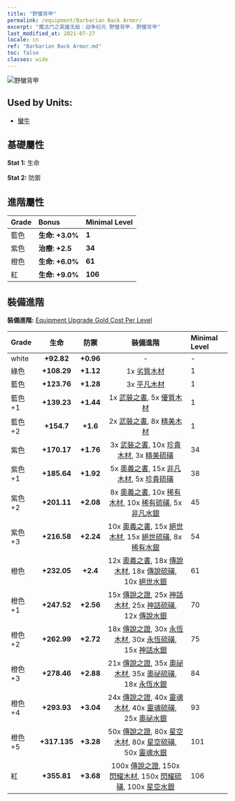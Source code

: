```yaml
---
title: "野蠻背甲"
permalink: /equipment/Barbarian Back Armor/
excerpt: "魔法门之英雄无敌：战争纪元 野蠻背甲. 野蠻背甲"
last_modified_at: 2021-07-27
locale: cn
ref: "Barbarian Back Armor.md"
toc: false
classes: wide
---
```


  ![野蠻背甲](/images/e/e_8052.png)

## Used by Units:

* [蠻牛](/cn/units/Gorgon/) 


## 基礎屬性
 **Stat 1:** 生命

 **Stat 2:** 防禦

## 進階屬性

  |     Grade    |   Bonus | Minimal Level | 
  |:-------------|:--------|:--------------| 
  | 藍色 | **生命: +3.0%** | **1** | 
  | 紫色 | **治療: +2.5** | **34** | 
  | 橙色 | **生命: +6.0%** | **61** | 
  | 紅 | **生命: +9.0%** | **106** | 


## 裝備進階
 **裝備進階:** [Equipment Upgrade Gold Cost Per Level](/equipment/EquipmentUpgradeCostPerLevel/) 

  |          Grade      | 生命 | 防禦 | 裝備進階 | Minimal Level |
  |:--------------------|:---------:|:---------:|:----------------:|:--------------|
  | white | **+92.82** | **+0.96** | - | - |
  | 綠色 | **+108.29** | **+1.12** | 1x [劣質木材](/cn/Items/mat_1/) | 1 |
  | 藍色 | **+123.76** | **+1.28** | 3x [平凡木材](/cn/Items/mat_7/) | 1 |
  | 藍色 +1 | **+139.23** | **+1.44** | 1x [武裝之書](/cn/Items/mat_18/), 5x [優質木材](/cn/Items/mat_13/) | 1 |
  | 藍色 +2 | **+154.7** | **+1.6** | 2x [武裝之書](/cn/Items/mat_25/), 8x [精美木材](/cn/Items/mat_20/) | 1 |
  | 紫色 | **+170.17** | **+1.76** | 3x [武裝之書](/cn/Items/mat_32/), 10x [珍貴木材](/cn/Items/mat_27/), 3x [精美硫磺](/cn/Items/mat_22/) | 34 |
  | 紫色 +1 | **+185.64** | **+1.92** | 5x [奧義之書](/cn/Items/mat_39/), 15x [非凡木材](/cn/Items/mat_34/), 5x [珍貴硫磺](/cn/Items/mat_29/) | 38 |
  | 紫色 +2 | **+201.11** | **+2.08** | 8x [奧義之書](/cn/Items/mat_46/), 10x [稀有木材](/cn/Items/mat_41/), 10x [稀有硫磺](/cn/Items/mat_43/), 5x [非凡水銀](/cn/Items/mat_35/) | 45 |
  | 紫色 +3 | **+216.58** | **+2.24** | 10x [奧義之書](/cn/Items/mat_53/), 15x [絕世木材](/cn/Items/mat_48/), 15x [絕世硫磺](/cn/Items/mat_50/), 8x [稀有水銀](/cn/Items/mat_42/) | 54 |
  | 橙色 | **+232.05** | **+2.4** | 12x [奧義之書](/cn/Items/mat_60/), 18x [傳說木材](/cn/Items/mat_55/), 18x [傳說硫磺](/cn/Items/mat_57/), 10x [絕世水銀](/cn/Items/mat_49/) | 61 |
  | 橙色 +1 | **+247.52** | **+2.56** | 15x [傳說之證](/cn/Items/mat_67/), 25x [神話木材](/cn/Items/mat_62/), 25x [神話硫磺](/cn/Items/mat_64/), 12x [傳說水銀](/cn/Items/mat_56/) | 70 |
  | 橙色 +2 | **+262.99** | **+2.72** | 18x [傳說之證](/cn/Items/mat_74/), 30x [永恆木材](/cn/Items/mat_69/), 30x [永恆硫磺](/cn/Items/mat_71/), 15x [神話水銀](/cn/Items/mat_63/) | 75 |
  | 橙色 +3 | **+278.46** | **+2.88** | 21x [傳說之證](/cn/Items/mat_81/), 35x [奧祕木材](/cn/Items/mat_76/), 35x [奧祕硫磺](/cn/Items/mat_78/), 18x [永恆水銀](/cn/Items/mat_70/) | 84 |
  | 橙色 +4 | **+293.93** | **+3.04** | 24x [傳說之證](/cn/Items/mat_88/), 40x [靈魂木材](/cn/Items/mat_83/), 40x [靈魂硫磺](/cn/Items/mat_85/), 25x [奧祕水銀](/cn/Items/mat_77/) | 93 |
  | 橙色 +5 | **+317.135** | **+3.28** | 50x [傳說之證](/cn/Items/mat_95/), 80x [星空木材](/cn/Items/mat_90/), 80x [星空硫磺](/cn/Items/mat_92/), 50x [靈魂水銀](/cn/Items/mat_84/) | 101 |
  | 紅 | **+355.81** | **+3.68** | 100x [傳說之證](/cn/Items/mat_102/), 150x [閃耀木材](/cn/Items/mat_97/), 150x [閃耀硫磺](/cn/Items/mat_99/), 100x [星空水銀](/cn/Items/mat_91/) | 106 |

